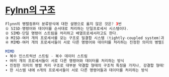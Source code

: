 # [Fylnn의 구조](https://m.blog.naver.com/PostView.nhn?blogId=looen&logNo=140151491206&proxyReferer=https:%2F%2Fwww.google.com%2F)
```java
Flynn의 병렬컴퓨터 분류방식에 대한 설명으로 옳지 않은 것은? 3번
① SISD-명령어와 데이터를 순서대로 처리하는 단일프로세서 시스템이다.
② SIMD-단일 명령어 스트림을 처리하고 배열프로세서라고도 한다.
③ MISD-여러 개의 프로세서를 갖는 구조로 밀결합 시스템 (tightly-coupled system)과 소결합 시스템(looselycoupled system)으로 분류한다.
④ MIMD-여러 개의 프로세서들이 서로 다른 명령어와 데이터를 처리하는 진정한 의미의 병렬프로세서이다.

MIMD
∙ 복수 인스트럭션 스트림 - 복수 데이터 스트림
∙ 여러 개의 프로세서들이 서로 다른 명령어와 데이터를 처리하는 방식
∙ 진정한 의미의 병렬 처리 구조로 대부분 약결합 형태의 구조적 특징을 가지나, 강결합 형태도 있음
∙ 한 시스템 내에 n개의 프로세서들이 서로 다른 명령어들과 데이터를 처리하는 방식
```
